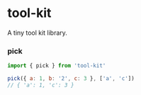 # tool-kit
A tiny tool kit library.

### pick

```js
import { pick } from 'tool-kit'

pick({ a: 1, b: '2', c: 3 }, ['a', 'c'])
// { 'a': 1, 'c': 3 }
```
